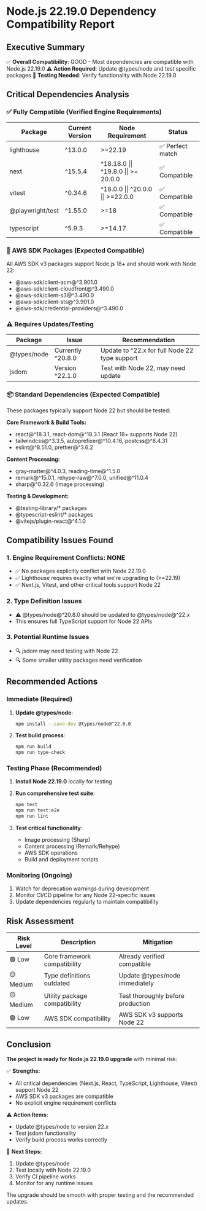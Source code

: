 # Node.js 22.19.0 Dependency Compatibility Report

## Executive Summary

✅ **Overall Compatibility**: GOOD - Most dependencies are compatible with Node.js 22.19.0
⚠️ **Action Required**: Update @types/node and test specific packages
🔧 **Testing Needed**: Verify functionality with Node 22.19.0

## Critical Dependencies Analysis

### ✅ Fully Compatible (Verified Engine Requirements)

| Package | Current Version | Node Requirement | Status |
|---------|----------------|------------------|---------|
| lighthouse | ^13.0.0 | >=22.19 | ✅ Perfect match |
| next | ^15.5.4 | ^18.18.0 \|\| ^19.8.0 \|\| >= 20.0.0 | ✅ Compatible |
| vitest | ^0.34.6 | ^18.0.0 \|\| ^20.0.0 \|\| >=22.0.0 | ✅ Compatible |
| @playwright/test | ^1.55.0 | >=18 | ✅ Compatible |
| typescript | ^5.9.3 | >=14.17 | ✅ Compatible |

### 🔧 AWS SDK Packages (Expected Compatible)

All AWS SDK v3 packages support Node.js 18+ and should work with Node 22:
- @aws-sdk/client-acm@^3.901.0
- @aws-sdk/client-cloudfront@^3.490.0  
- @aws-sdk/client-s3@^3.490.0
- @aws-sdk/client-sts@^3.901.0
- @aws-sdk/credential-providers@^3.490.0

### ⚠️ Requires Updates/Testing

| Package | Issue | Recommendation |
|---------|-------|----------------|
| @types/node | Currently ^20.8.0 | Update to ^22.x for full Node 22 type support |
| jsdom | Version ^22.1.0 | Test with Node 22, may need update |

### 📦 Standard Dependencies (Expected Compatible)

These packages typically support Node 22 but should be tested:

**Core Framework & Build Tools:**
- react@^18.3.1, react-dom@^18.3.1 (React 18+ supports Node 22)
- tailwindcss@^3.3.5, autoprefixer@^10.4.16, postcss@^8.4.31
- eslint@^8.51.0, prettier@^3.6.2

**Content Processing:**
- gray-matter@^4.0.3, reading-time@^1.5.0
- remark@^15.0.1, rehype-raw@^7.0.0, unified@^11.0.4
- sharp@^0.32.6 (Image processing)

**Testing & Development:**
- @testing-library/* packages
- @typescript-eslint/* packages  
- @vitejs/plugin-react@^4.1.0

## Compatibility Issues Found

### 1. Engine Requirement Conflicts: NONE
- ✅ No packages explicitly conflict with Node 22.19.0
- ✅ Lighthouse requires exactly what we're upgrading to (>=22.19)
- ✅ Next.js, Vitest, and other critical tools support Node 22

### 2. Type Definition Issues
- ⚠️ @types/node@^20.8.0 should be updated to @types/node@^22.x
- This ensures full TypeScript support for Node 22 APIs

### 3. Potential Runtime Issues
- 🔍 jsdom may need testing with Node 22
- 🔍 Some smaller utility packages need verification

## Recommended Actions

### Immediate (Required)
1. **Update @types/node**:
   ```bash
   npm install --save-dev @types/node@^22.0.0
   ```

2. **Test build process**:
   ```bash
   npm run build
   npm run type-check
   ```

### Testing Phase (Recommended)
1. **Install Node 22.19.0** locally for testing
2. **Run comprehensive test suite**:
   ```bash
   npm test
   npm run test:e2e
   npm run lint
   ```

3. **Test critical functionality**:
   - Image processing (Sharp)
   - Content processing (Remark/Rehype)
   - AWS SDK operations
   - Build and deployment scripts

### Monitoring (Ongoing)
1. Watch for deprecation warnings during development
2. Monitor CI/CD pipeline for any Node 22-specific issues
3. Update dependencies regularly to maintain compatibility

## Risk Assessment

| Risk Level | Description | Mitigation |
|------------|-------------|------------|
| 🟢 Low | Core framework compatibility | Already verified compatible |
| 🟡 Medium | Type definitions outdated | Update @types/node immediately |
| 🟡 Medium | Utility package compatibility | Test thoroughly before production |
| 🟢 Low | AWS SDK compatibility | AWS SDK v3 supports Node 22 |

## Conclusion

**The project is ready for Node.js 22.19.0 upgrade** with minimal risk:

✅ **Strengths:**
- All critical dependencies (Next.js, React, TypeScript, Lighthouse, Vitest) support Node 22
- AWS SDK v3 packages are compatible
- No explicit engine requirement conflicts

⚠️ **Action Items:**
- Update @types/node to version 22.x
- Test jsdom functionality
- Verify build process works correctly

🎯 **Next Steps:**
1. Update @types/node
2. Test locally with Node 22.19.0
3. Verify CI pipeline works
4. Monitor for any runtime issues

The upgrade should be smooth with proper testing and the recommended updates.